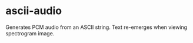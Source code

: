 # ascii-audio
Generates PCM audio from an ASCII string. Text re-emerges when viewing spectrogram image. 

